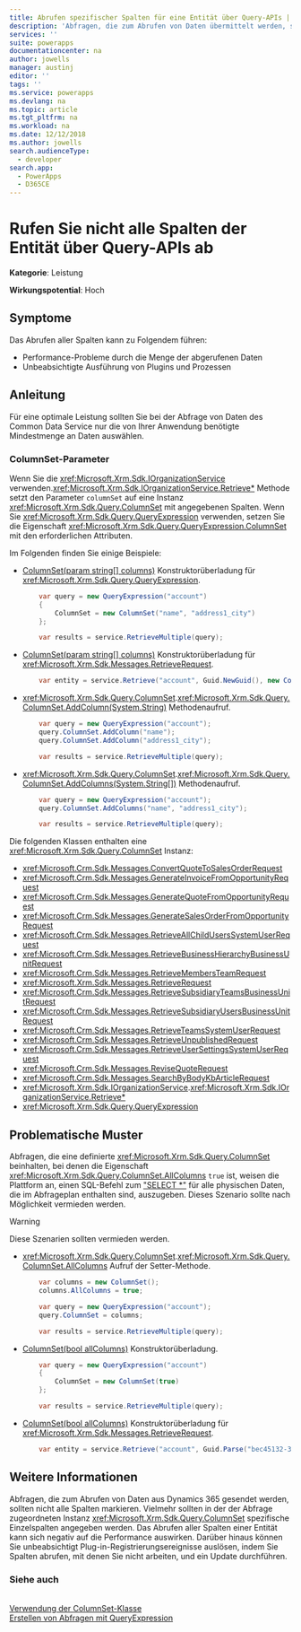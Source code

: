 ```yaml
---
title: Abrufen spezifischer Spalten für eine Entität über Query-APIs | MicrosoftDocs
description: 'Abfragen, die zum Abrufen von Daten übermittelt werden, sollten bestimmte Spalten in der ColumnSet-Instanz enthalten, die der Abfrage zugeordnet ist, und nicht alle Spalten.'
services: ''
suite: powerapps
documentationcenter: na
author: jowells
manager: austinj
editor: ''
tags: ''
ms.service: powerapps
ms.devlang: na
ms.topic: article
ms.tgt_pltfrm: na
ms.workload: na
ms.date: 12/12/2018
ms.author: jowells
search.audienceType:
  - developer
search.app:
  - PowerApps
  - D365CE
--- 
```

# <a name="do-not-retrieve-entity-all-columns-via-query-apis"></a>Rufen Sie nicht alle Spalten der Entität über Query-APIs ab

**Kategorie**: Leistung

**Wirkungspotential**: Hoch

<a name='symptoms'></a>

## <a name="symptoms"></a>Symptome

Das Abrufen aller Spalten kann zu Folgendem führen:

- Performance-Probleme durch die Menge der abgerufenen Daten
- Unbeabsichtigte Ausführung von Plugins und Prozessen

<a name='guidance'></a>

## <a name="guidance"></a>Anleitung

Für eine optimale Leistung sollten Sie bei der Abfrage von Daten des Common Data Service nur die von Ihrer Anwendung benötigte Mindestmenge an Daten auswählen. 

### <a name="columnset-parameter"></a>ColumnSet-Parameter

Wenn Sie die <xref:Microsoft.Xrm.Sdk.IOrganizationService> verwenden.<xref:Microsoft.Xrm.Sdk.IOrganizationService.Retrieve*> Methode setzt den Parameter `columnSet` auf eine Instanz <xref:Microsoft.Xrm.Sdk.Query.ColumnSet> mit angegebenen Spalten.  Wenn Sie <xref:Microsoft.Xrm.Sdk.Query.QueryExpression> verwenden, setzen Sie die Eigenschaft <xref:Microsoft.Xrm.Sdk.Query.QueryExpression.ColumnSet> mit den erforderlichen Attributen.

Im Folgenden finden Sie einige Beispiele:

- [ColumnSet(param string[] columns)](/dotnet/api/microsoft.xrm.sdk.query.columnset.-ctor#Microsoft_Xrm_Sdk_Query_ColumnSet__ctor_System_String___) Konstruktorüberladung für <xref:Microsoft.Xrm.Sdk.Query.QueryExpression>.

    ```csharp
        var query = new QueryExpression("account")
        {
            ColumnSet = new ColumnSet("name", "address1_city")
        };

        var results = service.RetrieveMultiple(query);
    ```

- [ColumnSet(param string[] columns)](/dotnet/api/microsoft.xrm.sdk.query.columnset.-ctor#Microsoft_Xrm_Sdk_Query_ColumnSet__ctor_System_String___) Konstruktorüberladung für <xref:Microsoft.Xrm.Sdk.Messages.RetrieveRequest>.

    ```csharp
        var entity = service.Retrieve("account", Guid.NewGuid(), new ColumnSet("name", "address1_city"));
    ```

- <xref:Microsoft.Xrm.Sdk.Query.ColumnSet>.<xref:Microsoft.Xrm.Sdk.Query.ColumnSet.AddColumn(System.String)> Methodenaufruf.

    ```csharp
        var query = new QueryExpression("account");
        query.ColumnSet.AddColumn("name");
        query.ColumnSet.AddColumn("address1_city");

        var results = service.RetrieveMultiple(query);
    ```

- <xref:Microsoft.Xrm.Sdk.Query.ColumnSet>.<xref:Microsoft.Xrm.Sdk.Query.ColumnSet.AddColumns(System.String[])> Methodenaufruf.

    ```csharp
        var query = new QueryExpression("account");
        query.ColumnSet.AddColumns("name", "address1_city");

        var results = service.RetrieveMultiple(query);
    ```

Die folgenden Klassen enthalten eine <xref:Microsoft.Xrm.Sdk.Query.ColumnSet> Instanz:

- <xref:Microsoft.Crm.Sdk.Messages.ConvertQuoteToSalesOrderRequest>
- <xref:Microsoft.Crm.Sdk.Messages.GenerateInvoiceFromOpportunityRequest>
- <xref:Microsoft.Crm.Sdk.Messages.GenerateQuoteFromOpportunityRequest>
- <xref:Microsoft.Crm.Sdk.Messages.GenerateSalesOrderFromOpportunityRequest>
- <xref:Microsoft.Crm.Sdk.Messages.RetrieveAllChildUsersSystemUserRequest>
- <xref:Microsoft.Crm.Sdk.Messages.RetrieveBusinessHierarchyBusinessUnitRequest>
- <xref:Microsoft.Crm.Sdk.Messages.RetrieveMembersTeamRequest>
- <xref:Microsoft.Xrm.Sdk.Messages.RetrieveRequest>
- <xref:Microsoft.Crm.Sdk.Messages.RetrieveSubsidiaryTeamsBusinessUnitRequest>
- <xref:Microsoft.Crm.Sdk.Messages.RetrieveSubsidiaryUsersBusinessUnitRequest>
- <xref:Microsoft.Crm.Sdk.Messages.RetrieveTeamsSystemUserRequest>
- <xref:Microsoft.Crm.Sdk.Messages.RetrieveUnpublishedRequest>
- <xref:Microsoft.Crm.Sdk.Messages.RetrieveUserSettingsSystemUserRequest>
- <xref:Microsoft.Crm.Sdk.Messages.ReviseQuoteRequest>
- <xref:Microsoft.Crm.Sdk.Messages.SearchByBodyKbArticleRequest>
- <xref:Microsoft.Xrm.Sdk.IOrganizationService>.<xref:Microsoft.Xrm.Sdk.IOrganizationService.Retrieve*>
- <xref:Microsoft.Xrm.Sdk.Query.QueryExpression>

<a name='problem'></a>

## <a name="problematic-patterns"></a>Problematische Muster

Abfragen, die eine definierte <xref:Microsoft.Xrm.Sdk.Query.ColumnSet> beinhalten, bei denen die Eigenschaft <xref:Microsoft.Xrm.Sdk.Query.ColumnSet.AllColumns> `true` ist, weisen die Plattform an, einen SQL-Befehl zum ["SELECT *"](https://technet.microsoft.com/library/ms189287.aspx) für alle physischen Daten, die im Abfrageplan enthalten sind, auszugeben.  Dieses Szenario sollte nach Möglichkeit vermieden werden.

> [!WARNING]
> Diese Szenarien sollten vermieden werden.

- <xref:Microsoft.Xrm.Sdk.Query.ColumnSet>.<xref:Microsoft.Xrm.Sdk.Query.ColumnSet.AllColumns> Aufruf der Setter-Methode.

    ```csharp
        var columns = new ColumnSet();
        columns.AllColumns = true;

        var query = new QueryExpression("account");
        query.ColumnSet = columns;

        var results = service.RetrieveMultiple(query);
    ```

- [ColumnSet(bool allColumns)](/dotnet/api/microsoft.xrm.sdk.query.columnset.-ctor#Microsoft_Xrm_Sdk_Query_ColumnSet__ctor_System_Boolean_) Konstruktorüberladung.

    ```csharp
        var query = new QueryExpression("account")
        {
            ColumnSet = new ColumnSet(true)
        };

        var results = service.RetrieveMultiple(query);
    ```

- [ColumnSet(bool allColumns)](/dotnet/api/microsoft.xrm.sdk.query.columnset.-ctor#Microsoft_Xrm_Sdk_Query_ColumnSet__ctor_System_Boolean_) Konstruktorüberladung für <xref:Microsoft.Xrm.Sdk.Messages.RetrieveRequest>.

    ```csharp
        var entity = service.Retrieve("account", Guid.Parse("bec45132-392a-4617-b935-a64ef04738e4"), new ColumnSet(true));
    ```

<a name='additional'></a>

## <a name="additional-information"></a>Weitere Informationen

Abfragen, die zum Abrufen von Daten aus Dynamics 365 gesendet werden, sollten nicht alle Spalten markieren.  Vielmehr sollten in der der Abfrage zugeordneten Instanz <xref:Microsoft.Xrm.Sdk.Query.ColumnSet> spezifische Einzelspalten angegeben werden. Das Abrufen aller Spalten einer Entität kann sich negativ auf die Performance auswirken. Darüber hinaus können Sie unbeabsichtigt Plug-in-Registrierungsereignisse auslösen, indem Sie Spalten abrufen, mit denen Sie nicht arbeiten, und ein Update durchführen.

<a name='seealso'></a>

### <a name="see-also"></a>Siehe auch

<xref href="Microsoft.Xrm.Sdk.Query.ColumnSet?text=ColumnSet Class" /><br />
[Verwendung der ColumnSet-Klasse](../../org-service/use-the-columnset-class.md)<br />
[Erstellen von Abfragen mit QueryExpression](../../org-service/build-queries-with-queryexpression.md)<br />